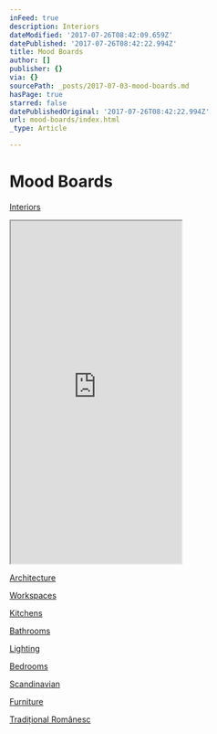 ```yaml
---
inFeed: true
description: Interiors
dateModified: '2017-07-26T08:42:09.659Z'
datePublished: '2017-07-26T08:42:22.994Z'
title: Mood Boards
author: []
publisher: {}
via: {}
sourcePath: _posts/2017-07-03-mood-boards.md
hasPage: true
starred: false
datePublishedOriginal: '2017-07-26T08:42:22.994Z'
url: mood-boards/index.html
_type: Article

---
```

# Mood Boards

[Interiors][0]

<iframe src="https://the-grid.github.io/ed-userhtml/?g=eJxljEEOwiAQRfeegrCnmKYLY0oX3mQKU6GxhTCTYG8vVRONLn_ef68H4YBBpbAqF43EZUR3iZCd_IBx36oEx97I7nj8QmThhspjuHo2su3-2Vs7VeIzTkZ65kRnrUspTb0xZiRubFx0Cvfc6n1uVXyiEDNpOfQahkNPNofEAmhbrXA4YRaUrZFaAxEy_eRmqsU1cDPTXnjZwwMrPlP1" height="600" style=""></iframe>

[Architecture][1]

[Workspaces][2]

[Kitchens][3]

[Bathrooms][4]

[Lighting][5]

[Bedrooms][6]

[Scandinavian][7]

[Furniture][8]

[Tradițional Românesc][9]

[0]: https://www.pinterest.com/pixr2/restyle-interiors/
[1]: https://www.pinterest.com/pixr2/architecture-architects/
[2]: https://www.pinterest.com/pixr2/studios-workspaces-offices-ateliers/
[3]: https://www.pinterest.com/pixr2/kitchen/
[4]: https://www.pinterest.com/pixr2/bathroom/
[5]: https://www.pinterest.com/pixr2/lighting/
[6]: https://www.pinterest.com/elenaberlo/master-bedroom-ideas/
[7]: https://www.pinterest.com/pixr2/scandinavian/
[8]: https://www.pinterest.com/pixr2/chairs-tables-furniture-product-designers/
[9]: https://www.pinterest.com/pixr2/traditional-romanian-tradi%C8%9Bional-rom%C3%A2nesc/